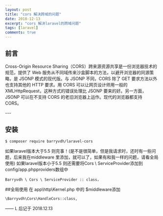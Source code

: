 ```yaml
---
layout: post
title: "cors 解决跨域的问题"
date: 2018-12-13
excerpt: "cors 解决laravel的跨域问题"
tags: [laravel]
comments: true
---
```


## 前言

Cross-Origin Resource Sharing（CORS）跨来源资源共享是一份浏览器技术的规范，提供了 Web 服务从不同域传来沙盒脚本的方法，以避开浏览器的同源策略，是 JSONP 模式的现代版。与 JSONP 不同，CORS 除了 GET 要求方法以外也支持其他的 HTTP 要求。用 CORS 可以让网页设计师用一般的 XMLHttpRequest，这种方式的错误处理比 JSONP 要来的好。另一方面，JSONP 可以在不支持 CORS 的老旧浏览器上运作。现代的浏览器都支持 CORS。



<p id = "build"></p>
---

## 安装

    $ composer require barryvdh/laravel-cors
    
    
如果laravel版本大于5.5  则完事！(是不是很简单，但是我请求时，还时有一些问题，后来我在middleware 里添加，就可以了，如果有和我一样的问题，请看全局使用)
如果laravel版本小于5.5 则还需要将Cors \ ServiceProvider添加到config/app.phpproviders数组中

    Barryvdh \ Cors \ ServiceProvider :: class，
    
##全局使用
在  app\http\Kernel.php  中的 $middleware添加

    \Barryvdh\Cors\HandleCors::class,

   
    


—— L 后记于 2018.12.13


